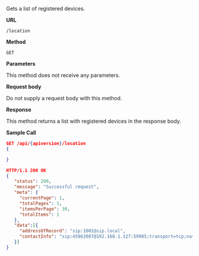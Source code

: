 Gets a list of registered devices.

**URL**

`/location`

**Method**

`GET`

**Parameters**

This method does not receive any parameters.

**Request body**

Do not supply a request body with this method.

**Response**

This method returns a list with registered devices in
the response body.

**Sample Call**

```json
GET /api/{apiversion}/location
{

}

HTTP/1.1 200 OK
{  
   "status": 200,
   "message": "Successful request",
   "meta": {
     "currentPage": 1,
     "totalPages": 1,
     "itemsPerPage": 30,
     "totalItems": 1
   },   
   "data":[{  
     "addressOfRecord": "sip:1001@sip.local",
     "contactInfo": "sip:45962087@192.168.1.127:59985;transport=tcp;nat=false;expires=600"
   }]
}
```
